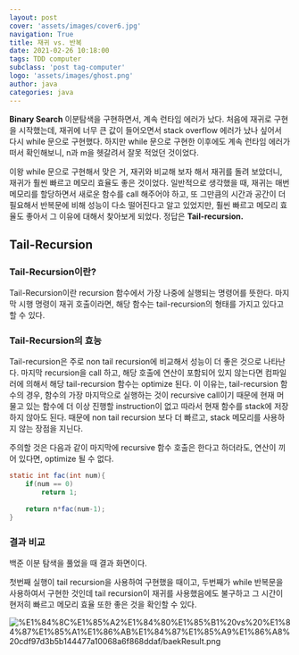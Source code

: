 ```yaml
---
layout: post
cover: 'assets/images/cover6.jpg'
navigation: True
title: 재귀 vs. 반복
date: 2021-02-26 10:18:00
tags: TDD computer
subclass: 'post tag-computer'
logo: 'assets/images/ghost.png'
author: java
categories: java
---
```


**Binary Search** 이분탐색을 구현하면서, 계속 런타임 에러가 났다. 처음에 재귀로 구현을 시작했는데, 재귀에 너무 큰 값이 들어오면서 stack overflow 에러가 났나 싶어서 다시 while 문으로 구현했다. 하지만 while 문으로 구현한 이후에도 계속 런타임 에러가 떠서 확인해보니, n과 m을 헷갈려서 잘못 적었던 것이었다. 

이왕 while 문으로 구현해서 맞은 거, 재귀와 비교해 보자 해서 재귀를 돌려 보았더니, 재귀가 훨씬 빠르고 메모리 효율도 좋은 것이었다. 일반적으로 생각했을 때, 재귀는 매번 메모리를 할당하면서 새로운 함수를 call 해주어야 하고, 또 그만큼의 시간과 공간이 더 필요해서 반복문에 비해 성능이 다소 떨어진다고 알고 있었지만, 훨씬 빠르고 메모리 효율도 좋아서 그 이유에 대해서 찾아보게 되었다. 정답은 **Tail-recursion.** 

## Tail-Recursion

### Tail-Recursion이란?

Tail-Recursion이란 recursion 함수에서 가장 나중에 실행되는 명령어를 뜻한다. 마지막 시행 명령이 재귀 호출이라면, 해당 함수는 tail-recursion의 형태를 가지고 있다고 할 수 있다. 

### Tail-Recursion의 효능

Tail-recursion은 주로 non tail recursion에 비교해서 성능이 더 좋은 것으로 나타난다. 마지막 recursion을 call 하고, 해당 호출에 연산이 포함되어 있지 않는다면 컴파일러에 의해서 해당 tail-recursion 함수는 optimize 된다. 이 이유는, tail-recursion 함수의 경우, 함수의 가장 마지막으로 실행하는 것이 recursive call이기 때문에 현재 머물고 있는 함수에 더 이상 진행할 instruction이 없고 따라서 현재 함수를 stack에 저장하지 않아도 된다. 때문에 non tail recursion 보다 더 빠르고, stack 메모리를 사용하지 않는 장점을 지닌다. 

주의할 것은 다음과 같이 마지막에 recursive 함수 호출은 한다고 하더라도, 연산이 끼어 있다면, optimize 될 수 없다. 

```java
static int fac(int num){
	if(num == 0)
		return 1;
	
	return n*fac(num-1);
}
```

### 결과 비교

백준 이분 탐색을 풀었을 때 결과 화면이다. 

첫번째 실행이 tail recursion을 사용하여 구현했을 때이고, 두번째가 while 반복문을 사용하여서 구현한 것인데 tail recursion이 재귀를 사용했음에도 불구하고 그 시간이 현저히 빠르고 메모리 효율 또한 좋은 것을 확인할 수 있다. 

![%E1%84%8C%E1%85%A2%E1%84%80%E1%85%B1%20vs%20%E1%84%87%E1%85%A1%E1%86%AB%E1%84%87%E1%85%A9%E1%86%A8%20cdf97d3b5b144477a10068a6f868ddaf/baekResult.png](%E1%84%8C%E1%85%A2%E1%84%80%E1%85%B1%20vs%20%E1%84%87%E1%85%A1%E1%86%AB%E1%84%87%E1%85%A9%E1%86%A8%20cdf97d3b5b144477a10068a6f868ddaf/baekResult.png)

[참고 자료]: https://www.geeksforgeeks.org/tail-recursion/(https://www.geeksforgeeks.org/tail-recursion/)